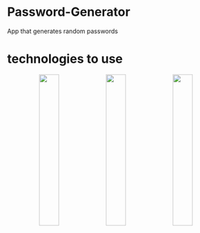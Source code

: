 # Password-Generator
 App that generates random passwords

# technologies to use
<div align = "center">
 <img src="https://i.ibb.co/tL1v6Jt/html-5.png" width= 30%>
 <img src="https://i.ibb.co/j86Drxg/css-3.png" width = 30%>
 <img src = "https://i.ibb.co/pKKrwn3/javascript-js-icon-2048x2048-nyxvtvk0.png" width = 30%>
</div>
